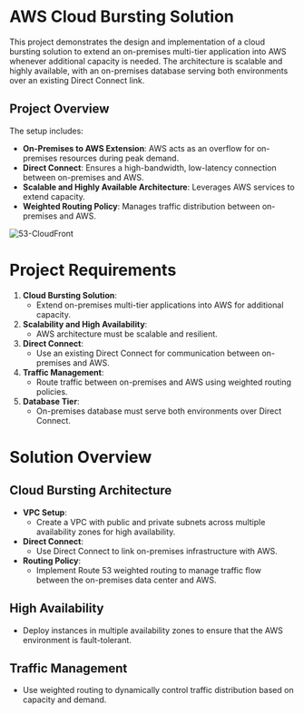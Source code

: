 # AWS Cloud Bursting Solution

This project demonstrates the design and implementation of a cloud bursting solution to extend an on-premises multi-tier application into AWS whenever additional capacity is needed. The architecture is scalable and highly available, with an on-premises database serving both environments over an existing Direct Connect link.

## Project Overview

The setup includes:
- **On-Premises to AWS Extension**: AWS acts as an overflow for on-premises resources during peak demand.
- **Direct Connect**: Ensures a high-bandwidth, low-latency connection between on-premises and AWS.
- **Scalable and Highly Available Architecture**: Leverages AWS services to extend capacity.
- **Weighted Routing Policy**: Manages traffic distribution between on-premises and AWS.

 ![53-CloudFront](https://github.com/user-attachments/assets/f340cd72-8f29-4f66-960a-fced8026832d)


# Project Requirements

1. **Cloud Bursting Solution**:
   - Extend on-premises multi-tier applications into AWS for additional capacity.
2. **Scalability and High Availability**:
   - AWS architecture must be scalable and resilient.
3. **Direct Connect**:
   - Use an existing Direct Connect for communication between on-premises and AWS.
4. **Traffic Management**:
   - Route traffic between on-premises and AWS using weighted routing policies.
5. **Database Tier**:
   - On-premises database must serve both environments over Direct Connect.

# Solution Overview

## Cloud Bursting Architecture
- **VPC Setup**:
  - Create a VPC with public and private subnets across multiple availability zones for high availability.
- **Direct Connect**:
  - Use Direct Connect to link on-premises infrastructure with AWS.
- **Routing Policy**:
  - Implement Route 53 weighted routing to manage traffic flow between the on-premises data center and AWS.

## High Availability
- Deploy instances in multiple availability zones to ensure that the AWS environment is fault-tolerant.

## Traffic Management
- Use weighted routing to dynamically control traffic distribution based on capacity and demand.

